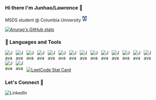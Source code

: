 ### Hi there I'm Junhao/Lawrence 👋

MSDS student @ Columbia University <img height="20px" alt="columbia" src="https://github.com/xindixu/xindixu/blob/main/assets/columbia-icon.png"/>

[![Anurag's GitHub stats](https://github-readme-stats.vercel.app/api?username=junhaz4&show_icons=true&theme=tokyonight)](https://github.com/anuraghazra/github-readme-stats)

### 🧰 Languages and Tools

<img align="left" alt="Java" width="30px" style="padding-right:5px;" src="https://cdn.jsdelivr.net/gh/devicons/devicon/icons/git/git-original.svg" />
<img align="left" alt="Java" width="30px" style="padding-right:5px;" src="https://cdn.jsdelivr.net/gh/devicons/devicon/icons/linux/linux-original.svg" />
<img align="left" alt="Java" width="30px" style="padding-right:5px;" src="https://cdn.jsdelivr.net/gh/devicons/devicon/icons/html5/html5-plain.svg" />
<img align="left" alt="Java" width="30px" style="padding-right:5px;" src="https://cdn.jsdelivr.net/gh/devicons/devicon/icons/css3/css3-plain.svg" />
<img align="left" alt="Java" width="30px" style="padding-right:5px;" src="https://cdn.jsdelivr.net/gh/devicons/devicon/icons/javascript/javascript-plain.svg" />
<img align="left" alt="Java" width="30px" style="padding-right:5px;" src="https://cdn.jsdelivr.net/gh/devicons/devicon/icons/react/react-original.svg" />
<img align="left" alt="Java" width="30px" style="padding-right:5px;" src="https://cdn.jsdelivr.net/gh/devicons/devicon/icons/nodejs/nodejs-original.svg" />
<img align="left" alt="Java" width="30px" style="padding-right:5px;" src="https://cdn.jsdelivr.net/gh/devicons/devicon/icons/python/python-plain.svg" />
<img align="left" alt="Java" width="30px" style="padding-right:5px;" src="https://cdn.jsdelivr.net/gh/devicons/devicon/icons/cplusplus/cplusplus-line.svg" />
<img align="left" alt="Java" width="30px" style="padding-right:5px;" src="https://cdn.jsdelivr.net/gh/devicons/devicon/icons/django/django-plain.svg" />
<img align="left" alt="Java" width="30px" style="padding-right:5px;" src="https://cdn.jsdelivr.net/gh/devicons/devicon/icons/neo4j/neo4j-original.svg" />
<img align="left" alt="Java" width="30px" style="padding-right:5px;" src="https://cdn.jsdelivr.net/gh/devicons/devicon/icons/mongodb/mongodb-original.svg" />
<img align="left" alt="Java" width="30px" style="padding-right:5px;" src="https://cdn.jsdelivr.net/gh/devicons/devicon/icons/flask/flask-original.svg" />
<img align="left" alt="Java" width="30px" style="padding-right:5px;" src="https://cdn.jsdelivr.net/gh/devicons/devicon/icons/mysql/mysql-original.svg" />
<img align="left" alt="Java" width="30px" style="padding-right:5px;" src="https://cdn.jsdelivr.net/gh/devicons/devicon/icons/postgresql/postgresql-original.svg" />
<img align="left" alt="Java" width="30px" style="padding-right:5px;" src="https://cdn.jsdelivr.net/gh/devicons/devicon/icons/java/java-plain.svg" />
<br>

#

<!--
[![Top Langs](https://github-readme-stats.vercel.app/api/top-langs/?username=junhaz4)](https://github.com/anuraghazra/github-readme-stats)


 ### GitHub Stats 🌟 
<center>
  <table>
    <tr>
        <td width="50%">
          <a href="https://github.com/junhaz4/github-readme-stats">
          <img height="300px" align="left" alt="Top Langs" src="https://github-readme-stats-junhaz4.vercel.app/api/top-langs/?username=junhaz4&count-private=true&layout=compact&langs_count=10&hide=hack,assembly,html,makefile,css,scss,scilab&exclude_repo=ostep-homework,junhaz4.space-v1,github-readme-stats&hide_border=true" />
          </a>
        </td>
        <td width="50%">
          <a href="https://github.com/junhaz4/github-readme-stats">
           <img height="300px" align="left" alt="Wakatime stats" src="https://github-readme-stats-junhaz4.vercel.app/api/wakatime?username=junhaz4&layout=compact&hide_border=true" />
          </a>
        </td>
   </tr>
  </table>
</center>
<br />
 -->

<a href="https://github.com/KnlnKS/leetcode-stats">
  <img alt="LeetCode Stat Card" src="https://apu5rh8gxk.execute-api.us-east-1.amazonaws.com/default/leetcode-stats?username=LawZhang&theme=dark" width="400"/>
</a>

### Let's Connect 🙌
[<img align="left" alt="LinkedIn" src="https://img.shields.io/badge/linkedin-%230077B5.svg?&style=for-the-badge&logo=linkedin&logoColor=white" />][linkedin]
<br />

[linkedin]: https://www.linkedin.com/in/junhao--zhang/
